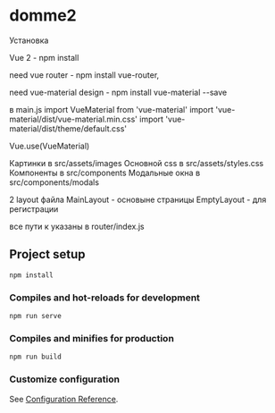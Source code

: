 # domme2
Установка

Vue 2 - npm install

need vue router - npm install vue-router,

need vue-material design - npm install vue-material --save

в main.js
import VueMaterial from 'vue-material'
import 'vue-material/dist/vue-material.min.css'
import 'vue-material/dist/theme/default.css'

Vue.use(VueMaterial)

Картинки в src/assets/images
Основной css в src/assets/styles.css
Компоненты в src/components
Модальные окна в src/components/modals

2 layout файла 
MainLayout - основыне страницы
EmptyLayout - для регистрации

все пути к указаны в router/index.js


## Project setup
```
npm install
```

### Compiles and hot-reloads for development
```
npm run serve
```

### Compiles and minifies for production
```
npm run build
```

### Customize configuration
See [Configuration Reference](https://cli.vuejs.org/config/).
